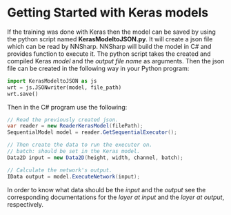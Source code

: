 # Getting Started with Keras models

If the training was done with Keras then the model can be saved by using the python script named **KerasModeltoJSON.py**. It will create a json file which can be read by NNSharp. NNSharp will build the model in C# and provides function to execute it. The python script takes the created and compiled Keras *model* and the *output file name* as arguments. Then the json file can be created in the following way in your Python program:

```python
import KerasModeltoJSON as js
wrt = js.JSONwriter(model, file_path)
wrt.save()
```

Then in the C# program use the following:

```csharp
// Read the previously created json.
var reader = new ReaderKerasModel(filePath); 
SequentialModel model = reader.GetSequentialExecutor();

// Then create the data to run the executer on.
// batch: should be set in the Keras model.
Data2D input = new Data2D(height, width, channel, batch);

// Calculate the network's output.
IData output = model.ExecuteNetwork(input);
```

In order to know what data should be the *input* and the *output* see the corresponding documentations for the *layer at input* and the *layer at output*, respectively.
